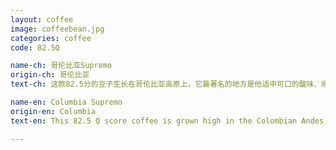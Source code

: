 ```yaml
---
layout: coffee
image: coffeebean.jpg
categories: coffee
code: 82.5Q

name-ch: 哥伦比亚Supremo
origin-ch: 哥伦比亚
text-ch: 这款82.5分的豆子生长在哥伦比亚高原上，它最著名的地方是他适中可口的酸味、顺滑的口感、和坚果的风味。是一款绝对适合刚刚接触精品咖啡的新人尝试的豆子。

name-en: Columbia Supremo
origin-en: Columbia
text-en: This 82.5 Q score coffee is grown high in the Colombian Andes and is famous for its pleasant acidity, smooth finish, nutty overtones and rich full body.  The pleasant soft green apple and almond taste with a clean, candy sweet aftertaste make this a much sought after coffee for aficionados everywhere.

---
```

